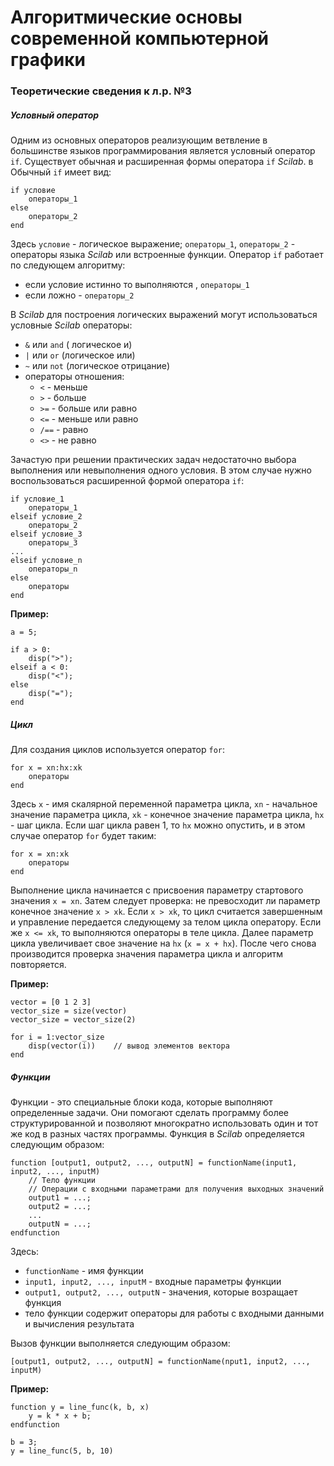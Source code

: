 # Алгоритмические основы современной компьютерной графики

### Теоретические сведения к л.р. №3

##### Условный оператор
Одним из основных операторов реализующим ветвление в большинстве языков программирования является условный оператор `if`. Существует обычная и расширенная формы оператора `if` *Scilab*. в Обычный `if` имеет вид:
```
if условие
    операторы_1
else
    операторы_2
end
```
 Здесь `условие` - логическое выражение; `операторы_1`, `операторы_2` - операторы языка *Scilab* или встроенные функции. Оператор `if` работает по следующем алгоритму:
 - если условие истинно то выполняются , `операторы_1`
 - если ложно - `операторы_2`

В *Scilab* для построения логических выражений могут использоваться условные *Scilab* операторы:
- `&` или `and` ( логическое и) 
- `|` или `or` (логическое или)
-  `~` или `not` (логическое отрицание)
- операторы отношения:
	- `<` - меньше
	- `>` - больше
	- `>=` - больше или равно
	- `<=` - меньше или равно
	- `/==` - равно
	- `<>` - не равно

Зачастую при решении практических задач недостаточно выбора выполнения или невыполнения одного условия. В этом случае нужно воспользоваться расширенной формой оператора `if`:
```
if условие_1
    операторы_1
elseif условие_2
    операторы_2
elseif условие_3
    операторы_3
...
elseif условие_n
    операторы_n
else
    операторы
end
```

**Пример:**
```
a = 5;

if a > 0:
    disp(">");
elseif a < 0:
    disp("<");
else
    disp("=");
end
```

##### Цикл
Для создания циклов используется оператор `for`:
```
for x = xn:hx:xk
    операторы
end
```
Здесь `x` - имя скалярной переменной параметра цикла, `xn` - начальное значение параметра цикла, `xk` - конечное значение параметра цикла, `hx` - шаг цикла. Если шаг цикла равен 1, то `hx` можно опустить, и в этом случае оператор `for` будет таким:
```
for x = xn:xk
    операторы
end
```
Выполнение цикла начинается с присвоения параметру стартового значения `x = xn`. Затем следует проверка: не превосходит ли параметр конечное значение `x > xk`. Если `x > xk`, то цикл считается завершенным и управление передается следующему за телом цикла оператору. Если же  `x <= xk`, то выполняются операторы в теле цикла. Далее параметр цикла увеличивает свое значение на `hx` (`x = x + hx`). После чего снова производится проверка значения параметра цикла и алгоритм повторяется.

**Пример:**
```
vector = [0 1 2 3]
vector_size = size(vector)
vector_size = vector_size(2)

for i = 1:vector_size
    disp(vector(i))    // вывод элементов вектора
end
```

##### Функции
Функции - это специальные блоки кода, которые выполняют определенные задачи. Они помогают сделать программу более структурированной и позволяют многократно использовать один и тот же код в разных частях программы. Функция в *Scilab* определяется следующим образом:
```
function [output1, output2, ..., outputN] = functionName(input1, input2, ..., inputM)
    // Тело функции
    // Операции с входными параметрами для получения выходных значений
    output1 = ...;
    output2 = ...;
    ...
    outputN = ...;
endfunction
```
Здесь:
- `functionName` - имя функции
- `input1, input2, ..., inputM` - входные параметры функции
- `output1, output2, ..., outputN` - значения, которые возращает функция
- тело функции содержит операторы для работы с входными данными и вычисления результата

Вызов функции выполняется следующим образом:
```
[output1, output2, ..., outputN] = functionName(nput1, input2, ..., inputM)
```

**Пример:**
```
function y = line_func(k, b, x)
    y = k * x + b;
endfunction

b = 3;
y = line_func(5, b, 10)
```
